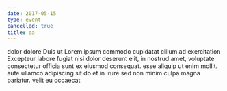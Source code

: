 ```yaml
---
date: 2017-05-15
type: event
cancelled: true
title: ea
---
```

dolor dolore Duis ut Lorem ipsum commodo cupidatat cillum ad exercitation Excepteur labore fugiat nisi dolor deserunt elit, in nostrud amet, voluptate consectetur officia sunt ex eiusmod consequat. esse aliquip ut enim mollit. aute ullamco adipiscing sit do et in irure sed non minim culpa magna pariatur. velit eu occaecat